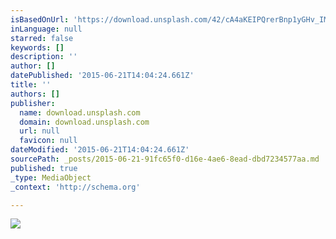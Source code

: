 ```yaml
---
isBasedOnUrl: 'https://download.unsplash.com/42/cA4aKEIPQrerBnp1yGHv_IMG_9534-3-2.jpg'
inLanguage: null
starred: false
keywords: []
description: ''
author: []
datePublished: '2015-06-21T14:04:24.661Z'
title: ''
authors: []
publisher:
  name: download.unsplash.com
  domain: download.unsplash.com
  url: null
  favicon: null
dateModified: '2015-06-21T14:04:24.661Z'
sourcePath: _posts/2015-06-21-91fc65f0-d16e-4ae6-8ead-dbd7234577aa.md
published: true
_type: MediaObject
_context: 'http://schema.org'

---
```

![](https://download.unsplash.com/42/cA4aKEIPQrerBnp1yGHv_IMG_9534-3-2.jpg)